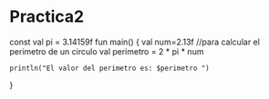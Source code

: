 # Practica2

const val pi = 3.14159f
fun main() {
    val num=2.13f
    //para calcular el perimetro de un circulo
    val perimetro = 2 * pi * num
    
    println("El valor del perimetro es: $perimetro ")
}
